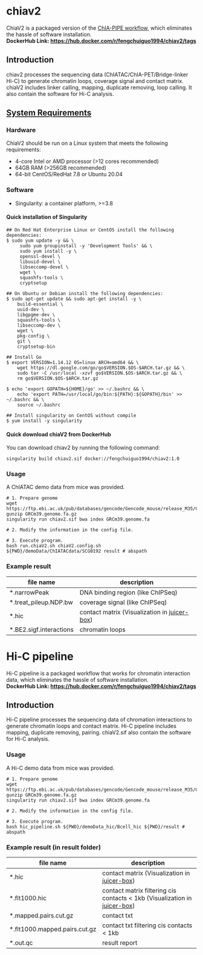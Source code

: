 # chiav2

ChiaV2 is a packaged version of the [ChIA-PIPE workflow](https://github.com/TheJacksonLaboratory/ChIA-PIPE), which eliminates the hassle of software installation. <br/>
**DockerHub Link: https://hub.docker.com/r/fengchuiguo1994/chiav2/tags**

##  Introduction
chiav2 processes the sequencing data (ChIATAC/ChIA-PET/Bridge-linker Hi-C) to generate chromatin loops, coverage signal and contact matrix. chiaV2 includes linker calling, mapping, duplicate removing, loop calling. It also contain the software for Hi-C analysis.

##  [System Requirements](https://sylabs.io/guides/3.8/admin-guide/installation.html)
###   Hardware
ChiaV2 should be run on a Linux system that meets the following requirements:
* 4-core Intel or AMD processor (>12 cores recommended)
* 64GB RAM (>256GB recommended)
* 64-bit CentOS/RedHat 7.8 or Ubuntu 20.04

###   Software
* Singularity: a container platform, >=3.8

####   Quick installation of Singularity
```
## On Red Hat Enterprise Linux or CentOS install the following dependencies:
$ sudo yum update -y && \
     sudo yum groupinstall -y 'Development Tools' && \
     sudo yum install -y \
     openssl-devel \
     libuuid-devel \
     libseccomp-devel \
     wget \
     squashfs-tools \
     cryptsetup

## On Ubuntu or Debian install the following dependencies:
$ sudo apt-get update && sudo apt-get install -y \
    build-essential \
    uuid-dev \
    libgpgme-dev \
    squashfs-tools \
    libseccomp-dev \
    wget \
    pkg-config \
    git \
    cryptsetup-bin

## Install Go
$ export VERSION=1.14.12 OS=linux ARCH=amd64 && \
    wget https://dl.google.com/go/go$VERSION.$OS-$ARCH.tar.gz && \
    sudo tar -C /usr/local -xzvf go$VERSION.$OS-$ARCH.tar.gz && \
    rm go$VERSION.$OS-$ARCH.tar.gz

$ echo 'export GOPATH=${HOME}/go' >> ~/.bashrc && \
    echo 'export PATH=/usr/local/go/bin:${PATH}:${GOPATH}/bin' >> ~/.bashrc && \
    source ~/.bashrc

## Install singularity on CentOS without compile
$ yum install -y singularity
```

####   Quick download chiaV2 from DockerHub
You can download chiav2 by running the following command:
```
singularity build chiav2.sif docker://fengchuiguo1994/chiav2:1.0
```


### Usage
A ChIATAC demo data from mice was provided.
```
# 1. Prepare genome
wget https://ftp.ebi.ac.uk/pub/databases/gencode/Gencode_mouse/release_M35/GRCm39.genome.fa.gz
gunzip GRCm39.genome.fa.gz
singularity run chiav2.sif bwa index GRCm39.genome.fa

# 2. Modify the information in the config file.

# 3. Execute program.
bash run.chiaV2.sh chiaV2.config.sh ${PWD}/demoData/ChIATACdata/SCG0192 result # abspath
```

###   Example result
| file name | description |
| ----------- | ----------- |
| *.narrowPeak | DNA binding region (like ChIPSeq) |
| *.treat_pileup.NDP.bw | coverage signal (like ChIPSeq) |
| *.hic | contact matrix (Visualization in [juicer-box](https://aidenlab.org/juicebox/))|
| *.BE2.sigf.interactions | chromatin loops |


# Hi-C pipeline

Hi-C pipeline is a packaged workflow that works for chromatin interaction data, which eliminates the hassle of software installation. <br/>
**DockerHub Link: https://hub.docker.com/r/fengchuiguo1994/chiav2/tags**

##  Introduction
Hi-C pipeline processes the sequencing data of chromation interactions to generate chromatin loops and contact matrix. Hi-C pipeline includes mapping, duplicate removing, pairing. chiaV2.sif also contain the software for Hi-C analysis.


### Usage
A Hi-C demo data from mice was provided.
```
# 1. Prepare genome
wget https://ftp.ebi.ac.uk/pub/databases/gencode/Gencode_mouse/release_M35/GRCm39.genome.fa.gz
gunzip GRCm39.genome.fa.gz
singularity run chiav2.sif bwa index GRCm39.genome.fa

# 2. Modify the information in the config file.

# 3. Execute program.
bash hic_pipeline.sh ${PWD}/demoData_hic/Bcell_hic ${PWD}/result # abspath
```

###   Example result (in result folder)
| file name | description |
| ----------- | ----------- |
| *.hic | contact matrix (Visualization in [juicer-box](https://aidenlab.org/juicebox/))|
| *.flt1000.hic | contact matrix filtering cis contacts < 1kb (Visualization in [juicer-box](https://aidenlab.org/juicebox/))|
| *.mapped.pairs.cut.gz | contact txt|
| *.flt1000.mapped.pairs.cut.gz | contact txt filtering cis contacts < 1kb |
| *.out.qc | result report |
